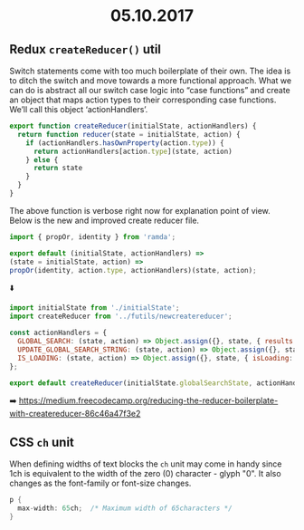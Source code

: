 <h1 align="center">05.10.2017</h1>

## Redux `createReducer()` util

Switch statements come with too much boilerplate of their own.
The idea is to ditch the switch and move towards a more functional approach.
What we can do is abstract all our switch case logic into “case functions” and create an object that maps action types to their corresponding case functions. We’ll call this object ‘actionHandlers’.

```js
export function createReducer(initialState, actionHandlers) {
  return function reducer(state = initialState, action) {
    if (actionHandlers.hasOwnProperty(action.type)) {
      return actionHandlers[action.type](state, action)
    } else {
      return state
    }
  }
}
```

The above function is verbose right now for explanation point of view. Below is the new and improved create reducer file.

```js
import { propOr, identity } from 'ramda';

export default (initialState, actionHandlers) =>
(state = initialState, action) =>
propOr(identity, action.type, actionHandlers)(state, action);
```

:arrow_down:

```js
import initialState from './initialState';
import createReducer from '../futils/newcreatereducer';

const actionHandlers = {
  GLOBAL_SEARCH: (state, action) => Object.assign({}, state, { results: action.results }),
  UPDATE_GLOBAL_SEARCH_STRING: (state, action) => Object.assign({}, state, { searchString: action.searchString, isLoading: true }),
  IS_LOADING: (state, action) => Object.assign({}, state, { isLoading: action.bool })
};

export default createReducer(initialState.globalSearchState, actionHandlers);
```

:arrow_right: https://medium.freecodecamp.org/reducing-the-reducer-boilerplate-with-createreducer-86c46a47f3e2

## CSS `ch` unit

When defining widths of text blocks the `ch` unit may come in handy since 1ch is equivalent to the width of the zero (0) character - glyph "0". It also changes as the font-family or font-size changes.

```cs
p {
  max-width: 65ch;  /* Maximum width of 65characters */
}
```
